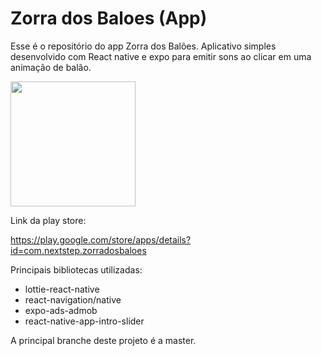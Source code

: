 # Zorra dos Baloes (App)
Esse é o repositório do app Zorra dos Balões. Aplicativo simples desenvolvido com React native e expo para emitir sons ao clicar em uma animação de balão.

<img src="https://user-images.githubusercontent.com/34108133/151964803-6efe8fd1-14d9-444c-a656-d8be1c1c729e.gif" width="200">


Link da play store:

https://play.google.com/store/apps/details?id=com.nextstep.zorradosbaloes

Principais bibliotecas utilizadas:

* lottie-react-native
* react-navigation/native 
* expo-ads-admob 
* react-native-app-intro-slider   

A principal branche deste projeto é a master.

